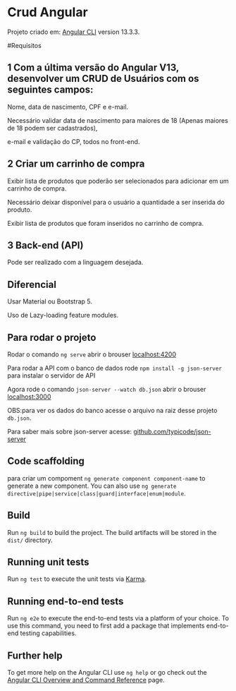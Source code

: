 # Crud Angular

Projeto criado em: [Angular CLI](https://github.com/angular/angular-cli) version 13.3.3.

#Requisitos
## 1 Com a última versão do Angular V13, desenvolver um CRUD de Usuários com os seguintes campos:
Nome, data de nascimento, CPF e e-mail.  

Necessário validar data de nascimento para maiores de 18 (Apenas maiores de 18 podem ser cadastrados),   

e-mail e validação do CP, todos no front-end.
## 2 Criar um carrinho de compra
Exibir lista de produtos que poderão ser selecionados para adicionar em um carrinho de compra.  

Necessário deixar disponível para o usuário a quantidade a ser inserida do produto. 

Exibir lista de produtos que foram inseridos no carrinho de compra.
## 3 Back-end (API)
Pode ser realizado com a linguagem desejada.

## Diferencial
Usar Material ou Bootstrap 5.  

Uso de Lazy-loading feature modules.

## Para rodar o projeto 

Rodar o comando  `ng serve` abrir o brouser [localhost:4200](http://localhost:4200/)  

Para rodar a API com o banco de dados rode `npm install -g json-server` para instalar o servidor de API  

Agora rode o comando  `json-server --watch db.json` abrir o brouser  [localhost:3000](http://localhost:3000)   

OBS:para ver os dados do banco acesse o arquivo na raiz desse projeto `db.json`.  

Para saber mais sobre json-server acesse: [github.com/typicode/json-server](https://github.com/typicode/json-server)  

## Code scaffolding

para criar um compoment `ng generate component component-name` to generate a new component. You can also use `ng generate directive|pipe|service|class|guard|interface|enum|module`.

## Build

Run `ng build` to build the project. The build artifacts will be stored in the `dist/` directory.

## Running unit tests

Run `ng test` to execute the unit tests via [Karma](https://karma-runner.github.io).

## Running end-to-end tests

Run `ng e2e` to execute the end-to-end tests via a platform of your choice. To use this command, you need to first add a package that implements end-to-end testing capabilities.

## Further help

To get more help on the Angular CLI use `ng help` or go check out the [Angular CLI Overview and Command Reference](https://angular.io/cli) page.